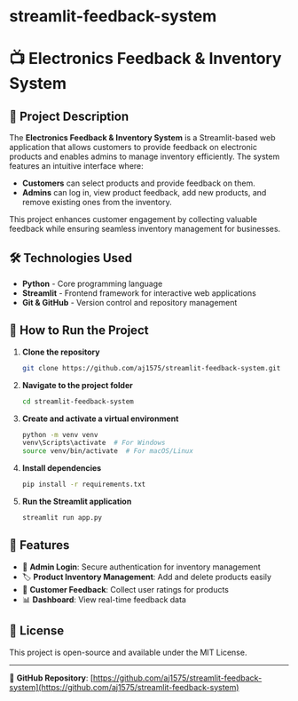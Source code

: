 # streamlit-feedback-system
# 📺 Electronics Feedback & Inventory System

## 📝 Project Description
The **Electronics Feedback & Inventory System** is a Streamlit-based web application that allows customers to provide feedback on electronic products and enables admins to manage inventory efficiently. The system features an intuitive interface where:

- **Customers** can select products and provide feedback on them.
- **Admins** can log in, view product feedback, add new products, and remove existing ones from the inventory.

This project enhances customer engagement by collecting valuable feedback while ensuring seamless inventory management for businesses.

## 🛠️ Technologies Used
- **Python** - Core programming language
- **Streamlit** - Frontend framework for interactive web applications
- **Git & GitHub** - Version control and repository management

## 🚀 How to Run the Project
1. **Clone the repository**
   ```sh
   git clone https://github.com/aj1575/streamlit-feedback-system.git
   ```
2. **Navigate to the project folder**
   ```sh
   cd streamlit-feedback-system
   ```
3. **Create and activate a virtual environment**
   ```sh
   python -m venv venv
   venv\Scripts\activate  # For Windows
   source venv/bin/activate  # For macOS/Linux
   ```
4. **Install dependencies**
   ```sh
   pip install -r requirements.txt
   ```
5. **Run the Streamlit application**
   ```sh
   streamlit run app.py
   ```



## 📌 Features
- 🔐 **Admin Login**: Secure authentication for inventory management
- 🏷️ **Product Inventory Management**: Add and delete products easily
- 💬 **Customer Feedback**: Collect user ratings for products
- 📊 **Dashboard**: View real-time feedback data

## 📄 License
This project is open-source and available under the MIT License.

---
🔗 **GitHub Repository**: [https://github.com/aj1575/streamlit-feedback-system](https://github.com/aj1575/streamlit-feedback-system)
